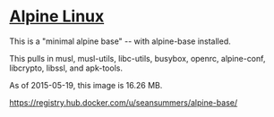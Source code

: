 [Alpine Linux](http://www.alpinelinux.org/)
============

This is a "minimal alpine base" -- with alpine-base installed.

This pulls in musl, musl-utils, libc-utils, busybox, 
openrc, alpine-conf, libcrypto, libssl, and apk-tools.

As of 2015-05-19, this image is 16.26 MB.

https://registry.hub.docker.com/u/seansummers/alpine-base/

